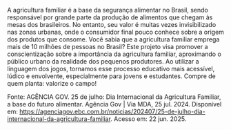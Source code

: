   A agricultura familiar é a base da segurança alimentar no Brasil, sendo responsável por grande parte da produção de alimentos que chegam às mesas dos brasileiros. No entanto, seu valor é muitas vezes invisibilizado nas zonas urbanas, onde o consumidor final pouco conhece sobre a origem dos produtos que consome.
Você sabia que a agricultura familiar emprega mais de 10 milhões de pessoas no Brasil?
   Este projeto visa promover a conscientização sobre a importância da agricultura familiar, aproximando o público urbano da realidade dos pequenos produtores. Ao utilizar a linguagem dos jogos, tornamos esse processo educativo mais acessível, lúdico e envolvente, especialmente para jovens e estudantes.
Compre de quem planta: valorize o campo!

Fonte: 
AGÊNCIA GOV. 25 de julho: Dia Internacional da Agricultura Familiar, a base do futuro alimentar. Agência Gov | Via MDA, 25 jul. 2024. Disponível em: https://agenciagov.ebc.com.br/noticias/202407/25-de-julho-dia-internacional-da-agricultura-familiar. Acesso em: 22 jun. 2025.

